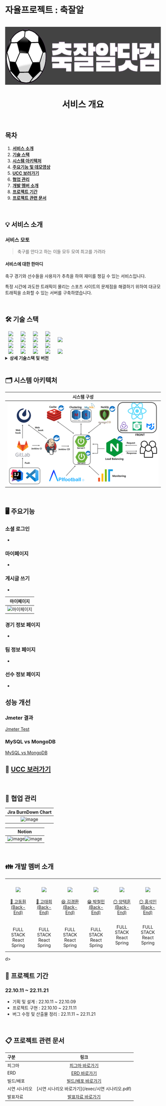 # 자율프로젝트 : 축잘알

<div align="center">
  <br />
  <img src="./assets/logo.png" alt="FootBall Well known" />
  <br />
  <h1>서비스 개요</h1>
  <br />
</div>

## 목차

1. [**서비스 소개**](#1)
2. [**기술 스택**](#2)
3. [**시스템 아키텍처**](#3)
4. [**주요기능 및 데모영상**](#4)
5. [**UCC 보러가기**](#5)
6. [**협업 관리**](#6)
7. [**개발 멤버 소개**](#7)
8. [**프로젝트 기간**](#8)
9. [**프로젝트 관련 문서**](#9)

<br/>

<div id="1"></div>

## 💡 서비스 소개

### 서비스 모토

> 축구를 안다고 하는 이들 모두 모여 최고를 가려라

#### 서비스에 대한 한마디

축구 경기와 선수들을 사용자가 추측을 하여 재미를 챙길 수 있는 서비스입니다.

특정 시간에 과도한 트래픽이 몰리는 스포츠 사이트의 문제점을 해결하기 위하여 대규모 트래픽을 소화할 수 있는 서버를 구축하였습니다.

<br/>

<div id="2"></div>

## 🛠️ 기술 스택

<img src="https://img.shields.io/badge/Amazon EC2-FF9900?style=for-the-badge&logo=Amazon EC2&logoColor=white" style="height : auto; margin-left : 10px; margin-right : 10px;"/>
<img src="https://img.shields.io/badge/Ubuntu-E95420?style=for-the-badge&logo=Ubuntu&logoColor=white" style="height : auto; margin-left : 10px; margin-right : 10px;"/>
<img src="https://img.shields.io/badge/Docker-2496ED?style=for-the-badge&logo=Docker&logoColor=white" style="height : auto; margin-left : 10px; margin-right : 10px;"/>
<img src="https://img.shields.io/badge/Jenkins-D24939?style=for-the-badge&logo=Jenkins&logoColor=white" style="height : auto; margin-left : 10px; margin-right : 10px;"/>
<br>

<img src="https://img.shields.io/badge/React-FF9900?style=for-the-badge&logo=React&logoColor=white" style="height : auto; margin-left : 10px; margin-right : 10px;"/>
<img src="https://img.shields.io/badge/Redux-764ABC?style=for-the-badge&logo=Redux&logoColor=white" style="height : auto; margin-left : 10px; margin-right : 10px;"/>
<img src="https://img.shields.io/badge/HTML5-E34F26?style=for-the-badge&logo=HTML5&logoColor=white" style="height : auto; margin-left : 10px; margin-right : 10px;"/>
<img src="https://img.shields.io/badge/CSS3-D24939?style=for-the-badge&logo=CSS3&logoColor=white" style="height : auto; margin-left : 10px; margin-right : 10px;"/>
<img src="https://img.shields.io/badge/JavaScript-F7DF1E?style=for-the-badge&logo=JavaScript&logoColor=white" style="height : auto; margin-left : 10px; margin-right : 10px;"/>
<br>

<img src="https://img.shields.io/badge/Spring Boot-6DB33F?style=for-the-badge&logo=Spring Boot&logoColor=white" style="height : auto; margin-left : 10px; margin-right : 10px;"/>
<img src="https://img.shields.io/badge/Spring Security-6DB33F?style=for-the-badge&logo=Spring Security&logoColor=white" style="height : auto; margin-left : 10px; margin-right : 10px;"/>
<img src="https://img.shields.io/badge/Gradle-02303A?style=for-the-badge&logo=Gradle&logoColor=white" style="height : auto; margin-left : 10px; margin-right : 10px;"/>
<img src="https://img.shields.io/badge/Socket.io-E34F26?style=for-the-badge&logo=Socket.io&logoColor=white" style="height : auto; margin-left : 10px; margin-right : 10px;"/>

<br>
<img src="https://img.shields.io/badge/MySQL-4479A1?style=for-the-badge&logo=MySQL&logoColor=white" style="height : auto; margin-left : 10px; margin-right : 10px;"/>
<img src="https://img.shields.io/badge/MongoDB-47A248?style=for-the-badge&logo=MongoDB&logoColor=white" style="height : auto; margin-left : 10px; margin-right : 10px;"/>
<img src="https://img.shields.io/badge/Redis-DC382D?style=for-the-badge&logo=Redis&logoColor=white" style="height : auto; margin-left : 10px; margin-right : 10px;"/>
<img src="https://img.shields.io/badge/Amazon S3-569A31?style=for-the-badge&logo=Amazon S3&logoColor=white" style="height : auto; margin-left : 10px; margin-right : 10px;"/>
<img src="https://img.shields.io/badge/Amazon RDS-527FFF?style=for-the-badge&logo=Amazon RDS&logoColor=white" style="height : auto; margin-left : 10px; margin-right : 10px;"/>
<br/>

<details><summary> <b> 상세 기술스택 및 버전</b> </summary>

| 구분            | 기술스택            | 상세내용               | 버전        |
| ------------- | --------------- | ------------------ | --------- |
| 공통            | 형상관리            | Gitlab             | \-        |
|               | 이슈관리            | Jira               | \-        |
|               | 커뮤니케이션          | Mattermost, Notion | \-        |
| BackEnd       | DB              | RDS(MySQL)         | -         |
|               |                 | MySQL              | -         |
|               |                 | JPA                | \-        |
|               |                 | MongoDB            | 6.0.2     |
|               |                 | Redis              | 7.0.5     |
|               | Java            | Zulu               | 8.33.0.1  |
|               | Spring          | Spring             | 5.3.6     |
|               |                 | Spring Boot        | 2.4.5     |
|               | IDE             | IntelliJ           | 2022.1.3  |
|               | Cloud Storage   | AWS S3             | \-        |
|               | Build           | Gradle             | 7.3.2     |
|               | API Docs        | Postman            |           |
| SmartContract |                 | Solidity           | ^0.8.4    |
|               | IDE             | Remix              | 0.26.3    |
| FrontEnd      | HTML5           |                    | \-        |
|               | CSS3            |                    | \-        |
|               | JavaScript(ES6) |                    | \-        |
|               | React           | React              | 18.2.0    |
|               |                 | Redux              | 8.0.4     |
|               | Node.js         |                    | 16.17.0   |
|               | Web3.js         |                    | ^1.8.0    |
|               | IDE             | Visual Studio Code | 1.70.0    |
| Server        | 서버              | AWS EC2(기본)        | \-        |
|               |                 | AWS EC2(추가)        | -         |
|               | 플랫폼             | Ubuntu             | 20.04 LTS |
|               | CI/CD           | Docker             | 20.10.21  |
|               |                 | Jenkins            | 2.361.2   |

</details>

<br />

<div id="3"></div>

## 🗂️ 시스템 아키텍처

| 시스템 구성                      |
|:---------------------------:|
| ![image](./assets/아키텍쳐.png) |

<br />

<div id="4"></div>

## 🖥️ 주요기능

### 소셜 로그인

- 

### 마이페이지

- 

### 게시글 쓰기
- 

| 마이페이지                      |
|:--------------------------:|
| ![마이페이지](./assets/마이페이지.gif) |

### 경기 정보 페이지

- 

### 팀 정보 페이지

-

### 선수 정보 페이지

-

## 성능 개선

###  Jmeter 결과
[Jmeter Test](./assets/test.png)

### MySQL vs MongoDB
[MySQL vs MongoDB](./assets/mongoTest.png)

<div id="5"></div>

## 🎥 [UCC 보러가기](./assets/자율PJT_서울_2반_A203_UCC경진대회.MP4)

<br />

## 👥 협업 관리

| Jira BurnDown Chart          |
|:----------------------------:|
| ![image](./assets/번다운차트.png) |

| Notion                                                  |
|:-------------------------------------------------------:|
| ![image](./assets/API명세서.png)![image](./assets/회의록.png) |

<br />

## 👪 개발 멤버 소개

<table>
    <tr>
        <td height="140px" align="center"> <a href="https://github.com/깃허브 링크">
            <img src="/assets/고동훤.png" width="140px" /> <br><br> 👑 고동훤 <br>(Back-End) </a> <br></td>
        <td height="140px" align="center"> <a href="https://github.com/깃허브 링크">
            <img src="/assets/고태희.png" width="140px" /> <br><br> 🙂 고태희 <br>(Back-End) </a> <br></td>
        <td height="140px" align="center"> <a href="https://github.com/깃허브 링크">
            <img src="/assets/김경환.png" width="140px" /> <br><br> 😆 김경환 <br>(Back-End) </a> <br></td>
        <td height="140px" align="center"> <a href="https://github.com/fe26min">
            <img src="/assets/박철민.png" width="140px" /> <br><br> 😁 박철민 <br>(Back-End) </a> <br></td>
        <td height="140px" align="center"> <a href="https://github.com/깃허브 링크">
            <img src="/assets/양택훈.png" width="140px" /> <br><br> 😶 양택훈 <br>(Back-End) </a> <br></td>
           <td height="140px" align="center"> <a href="https://github.com/깃허브 링크">
            <img src="/assets/홍석인.png" width="140px" /> <br><br> 😶 홍석인 <br>(Back-End) </a> <br></td>    
</tr>
    <tr>
        <td align="center">FULL STACK<br/>React<br/>Spring<br/></td>
        <td align="center">FULL STACK<br/>React<br/>Spring<br/></td>
        <td align="center">FULL STACK<br/>React<br/>Spring<br/></td>
        <td align="center">FULL STACK<br/>React<br/>Spring</td>
        <td align="center">FULL STACK<br/>React<br/>Spring<br/><br/></td>
        <td align="center">FULL STACK<br/>React<br/>Spring<br/><br/></td>
  </tr>
</table>d>
    </tr>
</table>

<br />

<div id="8"></div>

<div id="8"></div>

## 📆 프로젝트 기간

### 22.10.11 ~ 22.11.21

- 기획 및 설계 : 22.10.11 ~ 22.10.09
- 프로젝트 구현 : 22.10.10 ~ 22.11.11
- 버그 수정 및 산출물 정리 : 22.11.11 ~ 22.11.21

<br />

<div id="9"></div>

## 📋 프로젝트 관련 문서

| 구분      | 링크                                                                                                                      |
|:------- |:-----------------------------------------------------------------------------------------------------------------------:|
| 피그마  | [피그마 바로가기](https://www.figma.com/file/PexqqvH6QoK6HjDrh46UGj/%EC%9E%90%EC%9C%A8?node-id=0%3A1) |
| ERD     | [ERD 바로가기](https://www.erdcloud.com/d/S5d5kSgr8RE7bzMLb)                                                                |
| 빌드/배포   | [빌드/배포 바로가기](/exec/포팅매뉴얼.pdf)                                                                                |
| 시연 시나리오 | [시연 시나리오 바로가기](/exec/시연 시나리오.pdf)                                                                                       |
| 발표자료    | [발표자료 바로가기](/exec/발표자료.pptx)                                                                                            |
